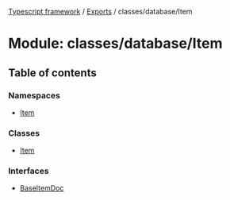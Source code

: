 [Typescript framework](../index.md) / [Exports](../modules.md) / classes/database/Item

# Module: classes/database/Item

## Table of contents

### Namespaces

- [Item](classes_database_Item.Item.md)

### Classes

- [Item](../classes/classes_database_Item.Item-1.md)

### Interfaces

- [BaseItemDoc](../interfaces/classes_database_Item.BaseItemDoc.md)
